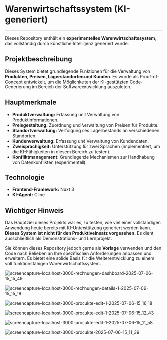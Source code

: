 # Warenwirtschaftssystem (KI-generiert)

---

Dieses Repository enthält ein **experimentelles Warenwirtschaftssystem**, das vollständig durch künstliche Intelligenz generiert wurde.

## Projektbeschreibung

Dieses System bietet grundlegende Funktionen für die Verwaltung von **Produkten, Preisen, Lagerstandorten und Kunden**. Es wurde als Proof-of-Concept entwickelt, um die Möglichkeiten der KI-gestützten Code-Generierung im Bereich der Softwareentwicklung auszuloten.

## Hauptmerkmale

* **Produktverwaltung:** Erfassung und Verwaltung von Produktinformationen.
* **Preisgestaltung:** Zuordnung und Verwaltung von Preisen für Produkte.
* **Standortverwaltung:** Verfolgung des Lagerbestands an verschiedenen Standorten.
* **Kundenverwaltung:** Erfassung und Verwaltung von Kundendaten.
* **Zweisprachigkeit:** Unterstützung für zwei Sprachen (implementiert, um die KI-Fähigkeiten in diesem Bereich zu testen).
* **Konfliktmanagement:** Grundlegende Mechanismen zur Handhabung von Datenkonflikten (experimentell).

## Technologie

* **Frontend-Framework:** Nuxt 3
* **KI-Agent:** Cline

## Wichtiger Hinweis

Das Hauptziel dieses Projekts war es, zu testen, wie viel einer vollständigen Anwendung heute bereits mit KI-Unterstützung generiert werden kann. **Dieses System ist nicht für den Produktiveinsatz vorgesehen.** Es dient ausschließlich als Demonstrations- und Lernprojekt.

Sie können dieses Repository jedoch gerne als **Vorlage** verwenden und den Code nach Belieben an Ihre spezifischen Anforderungen anpassen und erweitern. Es bietet eine solide Basis für die Weiterentwicklung zu einem voll funktionsfähigen Warenwirtschaftssystem.



![screencapture-localhost-3000-rechnungen-dashboard-2025-07-06-15_15_49](https://github.com/user-attachments/assets/531fee4a-7cf1-4cbb-a229-f9fcf739781f)

![screencapture-localhost-3000-rechnungen-details-1-2025-07-06-15_15_19](https://github.com/user-attachments/assets/d7dbca94-0693-47a8-9064-a6be65c7e7ce)

![screencapture-localhost-3000-produkte-edit-1-2025-07-06-15_16_18](https://github.com/user-attachments/assets/895f8c1d-f804-4c9b-a852-cba6e8f93efd)

![screencapture-localhost-3000-produkte-edit-1-2025-07-06-15_12_43](https://github.com/user-attachments/assets/4132e817-6bcb-4f72-8980-8433c75a5502)

![screencapture-localhost-3000-produkte-edit-1-2025-07-06-15_11_58](https://github.com/user-attachments/assets/bf4f2ce3-4256-41dc-b67e-05bf9e9c45d2)

![screencapture-localhost-3000-produkte-2025-07-06-15_11_39](https://github.com/user-attachments/assets/e37b7563-a287-429c-aa3e-e55010e499b4)




